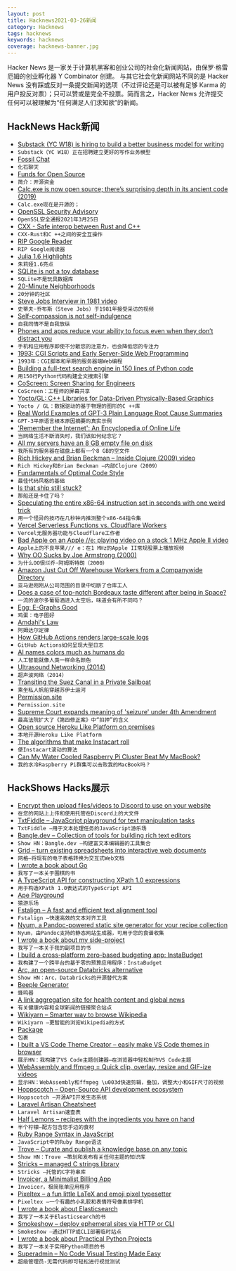```yaml
---
layout: post
title: Hacknews2021-03-26新闻
category: Hacknews
tags: hacknews
keywords: hacknews
coverage: hacknews-banner.jpg
---
```


Hacker News 是一家关于计算机黑客和创业公司的社会化新闻网站，由保罗·格雷厄姆的创业孵化器 Y Combinator 创建。
与其它社会化新闻网站不同的是 Hacker News 没有踩或反对一条提交新闻的选项（不过评论还是可以被有足够 Karma 的用户投反对票）；只可以赞或是完全不投票。简而言之，Hacker News 允许提交任何可以被理解为“任何满足人们求知欲”的新闻。

## HackNews Hack新闻


- [Substack (YC W18) is hiring to build a better business model for writing](https://substack.com/jobs)
- `Substack（YC W18）正在招聘建立更好的写作业务模型`
- [Fossil Chat](https://www.fossil-scm.org/home/doc/trunk/www/chat.md)
- `化石聊天`
- [Funds for Open Source](https://blog.opencollective.com/funds-for-open-source/)
- `简介：开源资金`
- [Calc.exe is now open source; there’s surprising depth in its ancient code (2019)](https://arstechnica.com/gadgets/2019/03/calc-exe-is-now-open-source-theres-surprising-depth-in-its-ancient-code/)
- `Calc.exe现在是开源的；`
- [OpenSSL Security Advisory](https://www.openssl.org/news/secadv/20210325.txt)
- `OpenSSL安全通报2021年3月25日`
- [CXX - Safe interop between Rust and C++](https://github.com/dtolnay/cxx)
- `CXX-Rust和C ++之间的安全互操作`
- [RIP Google Reader](https://www.ripgooglereader.com/)
- `RIP Google阅读器`
- [Julia 1.6 Highlights](https://julialang.org/blog/2021/03/julia-1.6-highlights/)
- `朱莉娅1.6亮点`
- [SQLite is not a toy database](https://antonz.org/sqlite-is-not-a-toy-database/)
- `SQLite不是玩具数据库`
- [20-Minute Neighborhoods](https://theconversation.com/people-love-the-idea-of-20-minute-neighbourhoods-so-why-isnt-it-top-of-the-agenda-131193)
- `20分钟的社区`
- [Steve Jobs Interview in 1981 video](https://www.youtube.com/watch?v=DbfejwP1d3c)
- `史蒂夫·乔布斯（Steve Jobs）于1981年接受采访的视频`
- [Self-compassion is not self-indulgence](https://psyche.co/ideas/self-compassion-is-not-self-indulgence-heres-how-to-try-it)
- `自我同情不是自我放纵`
- [Phones and apps reduce your ability to focus even when they don’t distract you](https://blog.rize.io/blog/phones-and-apps-reduce-your-ability-to-focus-even-when-they-dont-distract-you)
- `手机和应用程序即使不分散您的注意力，也会降低您的专注力`
- [1993: CGI Scripts and Early Server-Side Web Programming](https://webdevelopmenthistory.com/1993-cgi-scripts-and-early-server-side-web-programming/)
- `1993年：CGI脚本和早期的服务器端Web编程`
- [Building a full-text search engine in 150 lines of Python code](https://bart.degoe.de/building-a-full-text-search-engine-150-lines-of-code/)
- `用150行Python代码构建全文搜索引擎`
- [CoScreen: Screen Sharing for Engineers](https://www.coscreen.co/)
- `CoScreen：工程师的屏幕共享`
- [Yocto/GL: C++ Libraries for Data-Driven Physically-Based Graphics](https://github.com/xelatihy/yocto-gl)
- `Yocto / GL：数据驱动的基于物理的图形的C ++库`
- [Real World Examples of GPT-3 Plain Language Root Cause Summaries](https://www.zebrium.com/blog/real-world-examples-of-gpt-3-plain-language-root-cause-summaries-zebrium)
- `GPT-3平原语言根本原因摘要的真实示例`
- ['Remember the Internet': An Encyclopedia of Online Life](https://www.theatlantic.com/technology/archive/2021/03/remember-the-internet/618350/)
- `当网络生活不断消失时，我们该如何纪念它？`
- [All my servers have an 8 GB empty file on disk](https://brianschrader.com/archive/why-all-my-servers-have-an-8gb-empty-file/)
- `我所有的服务器在磁盘上都有一个8 GB的空文件`
- [Rich Hickey and Brian Beckman – Inside Clojure (2009) video](https://channel9.msdn.com/Shows/Going+Deep/Expert-to-Expert-Rich-Hickey-and-Brian-Beckman-Inside-Clojure)
- `Rich Hickey和Brian Beckman –内部Clojure（2009）`
- [Fundamentals of Optimal Code Style](https://optimal-codestyle.github.io/)
- `最佳代码风格的基础`
- [Is that ship still stuck?](https://istheshipstillstuck.com/)
- `那船还是卡住了吗？`
- [Speculating the entire x86-64 instruction set in seconds with one weird trick](https://blog.can.ac/2021/03/22/speculating-x86-64-isa-with-one-weird-trick/)
- `用一个怪异的技巧在几秒钟内推测整个x86-64指令集`
- [Vercel Serverless Functions vs. Cloudflare Workers](https://moiva.io/blog/vercel-serverless-functions-vs-cloudflare-workers)
- `Vercel无服务器功能与Cloudflare工作者`
- [Bad Apple on an Apple //e: playing video on a stock 1 MHz Apple II video](https://www.youtube.com/watch?v=X4faogRMOL4)
- `Apple上的不良苹果/// e：在1 MHz的Apple II常规股票上播放视频`
- [Why OO Sucks by Joe Armstrong (2000)](http://harmful.cat-v.org/software/OO_programming/why_oo_sucks)
- `为什么OO很烂乔·阿姆斯特朗（2000）`
- [Amazon Just Cut Off Warehouse Workers from a Companywide Directory](https://www.thestranger.com/slog/2021/03/25/56109515/amazon-just-cut-off-companywide-communication-for-its-warehouse-workers)
- `亚马逊刚刚从公司范围的目录中切断了仓库工人`
- [Does a case of top-notch Bordeaux taste different after being in Space?](https://www.euronews.com/2021/03/24/chateau-petrus-does-a-case-of-top-notch-bordeaux-really-taste-different-after-being-in-spa)
- `一流的波尔多葡萄酒进入太空后，味道会有所不同吗？`
- [Egg: E-Graphs Good](https://egraphs-good.github.io/)
- `鸡蛋：电子图好`
- [Amdahl's Law](https://en.wikipedia.org/wiki/Amdahl%27s_law)
- `阿姆达尔定律`
- [How GitHub Actions renders large-scale logs](https://github.blog/2021-03-25-how-github-actions-renders-large-scale-logs/)
- `GitHub Actions如何呈现大型日志`
- [AI names colors much as humans do](https://ai.facebook.com/blog/ai-names-colors-much-as-humans-do/)
- `人工智能就像人类一样命名颜色`
- [Ultrasound Networking (2014)](https://www.anfractuosity.com/projects/ultrasound-networking/)
- `超声波网络（2014）`
- [Transiting the Suez Canal in a Private Sailboat](http://www.sailsafely.com/suez_canal.htm)
- `乘坐私人帆船穿越苏伊士运河`
- [Permission.site](https://permission.site/)
- `Permission.site`
- [Supreme Court expands meaning of 'seizure' under 4th Amendment](https://www.latimes.com/politics/story/2021-03-25/supreme-court-expands-meaning-of-seizure-under-4th-amendment)
- `最高法院扩大了《第四修正案》中“扣押”的含义`
- [Open source Heroku Like Platform on premises](https://github.com/porter-dev/porter)
- `本地开源Heroku Like Platform`
- [The algorithms that make Instacart roll](https://spectrum.ieee.org/artificial-intelligence/machine-learning/the-algorithms-that-make-instacart-roll)
- `使Instacart滚动的算法`
- [Can My Water Cooled Raspberry Pi Cluster Beat My MacBook?](https://www.the-diy-life.com/can-my-water-cooled-raspberry-pi-cluster-beat-my-macbook/)
- `我的水冷Raspberry Pi群集可以击败我的MacBook吗？`


## HackShows Hacks展示

- [ Encrypt then upload files/videos to Discord to use on your website](https://github.com/5ut/DiskCord)
- `在您的网站上上传和使用托管在Discord上的大文件`
- [ TxtFiddle – JavaScript playground for text manipulation tasks](https://txtfiddle.com/)
- `TxtFiddle –用于文本处理任务的JavaScript游乐场`
- [ Bangle.dev – Collection of tools for building rich text editors](https://github.com/bangle-io/bangle.dev)
- `Show HN：Bangle.dev –构建富文本编辑器的工具集合`
- [ Grid – turn existing spreadsheets into interactive web documents](https://grid.is/)
- `网格–将现有的电子表格转换为交互式Web文档`
- [ I wrote a book about Go](https://www.practical-go-lessons.com/)
- `我写了一本关于围棋的书`
- [ A TypeScript API for constructing XPath 1.0 expressions](https://github.com/clebert/sonnar)
- `用于构造XPath 1.0表达式的TypeScript API`
- [ Ape Playground](https://kgabis.github.io/apeplay/)
- `猿游乐场`
- [ Fstalign – A fast and efficient text alignment tool](https://github.com/revdotcom/fstalign)
- `Fstalign –快速高效的文本对齐工具`
- [ Nyum, a Pandoc-powered static site generator for your recipe collection](https://github.com/doersino/nyum)
- `Nyum，由Pandoc支持的静态网站生成器，可用于您的食谱收集`
- [ I wrote a book about my side-project](https://www.amazon.com/dp/B08DN58X4X)
- `我写了一本关于我的副项目的书`
- [ I build a cross-platform zero-based budgeting app: InstaBudget](https://instabudget.app)
- `我构建了一个跨平台的基于零的预算应用程序：InstaBudget`
- [ Arc, an open-source Databricks alternative](https://arc.tripl.ai/)
- `Show HN：Arc，Databricks的开源替代方案`
- [ Beeple Generator](http://beeplegenerator.com/)
- `蜂鸣器`
- [ A link aggregation site for health content and global news](https://www.healthcliq.online/)
- `有关健康内容和全球新闻的链接聚合站点`
- [ Wikiyarn – Smarter way to browse Wikipedia](https://play.google.com/store/apps/details?id=work.techlabs.qwikipedia)
- `Wikiyarn –更智能的浏览Wikipedia的方式`
- [ Package](https://github.com/igoradamenko/the-best-package)
- `包裹`
- [ I built a VS Code Theme Creator – easily make VS Code themes in browser](https://themes.vscode.one)
- `展示HN：我构建了VS Code主题创建器–在浏览器中轻松制作VS Code主题`
- [ WebAssembly and ffmpeg = Quick clip, overlay, resize and GIF-ize videos](https://vidds.co/free-video-converter/)
- `显示HN：WebAssembly和ffmpeg \u003d快速剪辑，叠加，调整大小和GIF尺寸的视频`
- [ Hoppscotch – Open-Source API development ecosystem](https://hoppscotch.io/)
- `Hoppscotch –开源API开发生态系统`
- [ Laravel Artisan Cheatsheet](https://artisan.page)
- `Laravel Artisan速查表`
- [ Half Lemons – recipes with the ingredients you have on hand](https://www.halflemons.com)
- `半个柠檬–配方包含您手边的食材`
- [ Ruby Range Syntax in JavaScript](https://github.com/i5ik/js-iterators)
- `JavaScript中的Ruby Range语法`
- [ Trove – Curate and publish a knowledge base on any topic](https://trove.to/)
- `Show HN：Trove –策划和发布有关任何主题的知识库`
- [ Stricks – managed C strings library](https://github.com/alcover/stricks)
- `Stricks –托管的C字符串库`
- [ Invoicer, a Minimalist Billing App](https://github.com/DexterLagan/invoicer)
- `Invoicer，极简账单应用程序`
- [ Pixeltex – a fun little LaTeX and emoji pixel typesetter](https://gurki.github.io/pixeltex/)
- `Pixeltex –一个有趣的小乳胶和表情符号像素排字机`
- [ I wrote a book about Elasticsearch](https://elasticsearchbook.com/)
- `我写了一本关于Elasticsearch的书`
- [ Smokeshow – deploy ephemeral sites via HTTP or CLI](https://smokeshow.helpmanual.io/)
- `Smokeshow –通过HTTP或CLI部署临时站点`
- [ I wrote a book about Practical Python Projects](https://feld.to/ppp)
- `我写了一本关于实用Python项目的书`
- [ Superadmin – No Code Visual Testing Made Easy](https://superadmin.so)
- `超级管理员-无需代码即可轻松进行视觉测试`

